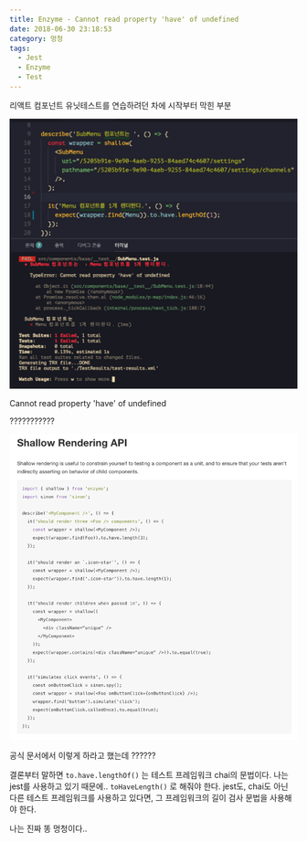```yaml
---
title: Enzyme - Cannot read property 'have' of undefined
date: 2018-06-30 23:18:53
category: 멍청
tags:
  - Jest
  - Enzyme
  - Test
---
```


리액트 컴포넌트 유닛테스트를 연습하려던 차에 시작부터 막힌 부분

![](/images/enzyme01.png)

Cannot read property 'have' of undefined 

???????????

![](/images/enzyme02.png)

공식 문서에서 이렇게 하라고 했는데 ??????

결론부터 말하면 `to.have.lengthOf()` 는 테스트 프레임워크 chai의 문법이다.
나는 jest를 사용하고 있기 때문에.. `toHaveLength()` 로 해줘야 한다.
jest도, chai도 아닌 다른 테스트 프레임워크를 사용하고 있다면, 그 프레임워크의 길이 검사 문법을 사용해야 한다.

나는 진짜 똥 멍청이다..